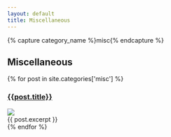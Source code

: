 ```yaml
---
layout: default
title: Miscellaneous
---
```

<div id="archives">
        <div class="archive-group">
            {% capture category_name %}misc{% endcapture %}
            <div id="#misc"></div>
            <h2 class="category-head">Miscellaneous</h2>
            <a name="miscellaneous"></a>
            {% for post in site.categories['misc'] %}
                <article class="archive-item">
                    <h3><a href="{{ site.baseurl }}{{ post.url }}">{{post.title}}</a></h3>  
                    <div class="thumbnail">
                        <img src="{{ site.baseurl }}/images/{{ post.thumbnail }}" />
                    </div>
                    {{ post.excerpt }}
                </article>
            {% endfor %}
        </div>
</div>